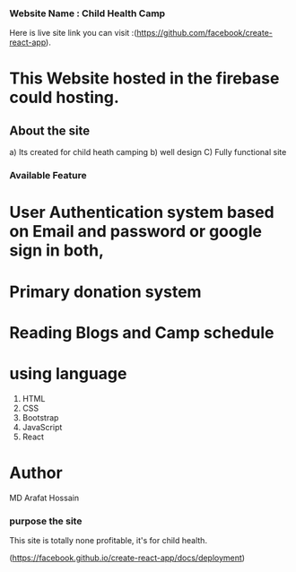### Website Name : Child Health Camp

Here is live site link you can visit :(https://github.com/facebook/create-react-app).
# This Website hosted in the firebase could hosting. 
## About the site 
a) Its created for child heath camping
b) well design 
C) Fully functional site
### Available Feature
# User Authentication system based on Email and password or google sign in both,
# Primary donation system
# Reading Blogs and Camp schedule
# using language
1. HTML
2. CSS
3. Bootstrap
4. JavaScript
5. React 
# Author
MD Arafat Hossain


### purpose the site
This site is totally none profitable, it's for child health.

 










(https://facebook.github.io/create-react-app/docs/deployment) 










